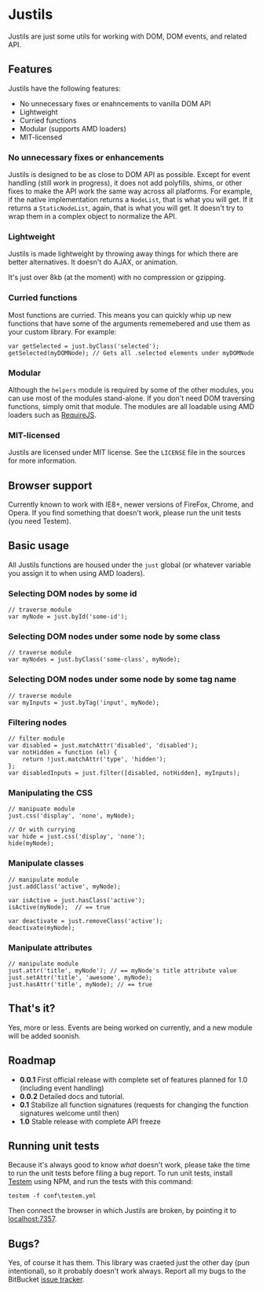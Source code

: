 # Justils

Justils are just some utils for working with DOM, DOM events, and related API.

## Features

Justils have the following features:

 + No unnecessary fixes or enahncements to vanilla DOM API
 + Lightweight
 + Curried functions
 + Modular (supports AMD loaders)
 + MIT-licensed

### No unnecessary fixes or enhancements

Justils is designed to be as close to DOM API as possible. Except for event
handling (still work in progress), it does not add polyfills, shims, or other
fixes to make the API work the same way across all platforms. For example, if
the native implementation returns a `NodeList`, that is what you will get. If 
it returns a `StaticNodeList`, again, that is what you will get. It
doesn't try to wrap them in a complex object to normalize the API.

### Lightweight

Justils is made lightweight by throwing away things for which there are better
alternatives. It doesn't do AJAX, or animation.

It's just over 8kb (at the moment) with no compression or gzipping.

### Curried functions

Most functions are curried. This means you can quickly whip up new functions
that have some of the arguments rememebered and use them as your custom
library. For example:

    var getSelected = just.byClass('selected');
    getSelected(myDOMNode); // Gets all .selected elements under myDOMNode

### Modular

Although the `helpers` module is required by some of the other modules, you can
use most of the modules stand-alone. If you don't need DOM traversing
functions, simply omit that module. The modules are all loadable using AMD
loaders such as [RequireJS](http://requirejs.org/).

### MIT-licensed

Justils are licensed under MIT license. See the `LICENSE` file in the sources
for more information.

## Browser support

Currently known to work with IE8+, newer versions of FireFox, Chrome, and
Opera. If you find something that doesn't work, please run the unit tests (you
need Testem).

## Basic usage

All Justils functions are housed under the `just` global (or whatever variable
you assign it to when using AMD loaders).

### Selecting DOM nodes by some id

    // traverse module
    var myNode = just.byId('some-id');

### Selecting DOM nodes under some node by some class

    // traverse module
    var myNodes = just.byClass('some-class', myNode);

### Selecting DOM nodes under some node by some tag name

    // traverse module
    var myInputs = just.byTag('input', myNode);

### Filtering nodes

    // filter module
    var disabled = just.matchAttr('disabled', 'disabled');
    var notHidden = function (el) {
        return !just.matchAttr('type', 'hidden');
    };
    var disabledInputs = just.filter([disabled, notHidden], myInputs);

### Manipulating the CSS

    // manipuate module
    just.css('display', 'none', myNode);

    // Or with currying
    var hide = just.css('display', 'none');
    hide(myNode);

### Manipulate classes

    // manipulate module
    just.addClass('active', myNode);
    
    var isActive = just.hasClass('active');
    isActive(myNode);  // == true

    var deactivate = just.removeClass('active');
    deactivate(myNode);

### Manipulate attributes

    // manipulate module
    just.attr('title', myNode'); // == myNode's title attribute value
    just.setAttr('title', 'awesome', myNode);
    just.hasAttr('title', myNode); // == true


## That's it?

Yes, more or less. Events are being worked on currently, and a new module will
be added soonish.

## Roadmap

 + **0.0.1** First official release with complete set of features planned for
   1.0 (including event handling)
 + **0.0.2** Detailed docs and tutorial.
 + **0.1** Stabilize all function signatures (requests for changing the
   function signatures welcome until then)
 + **1.0** Stable release with complete API freeze

## Running unit tests

Because it's always good to know _what_ doesn't work, please take the time to
run the unit tests before filing a bug report. To run unit tests, install
[Testem](https://npmjs.org/package/testem) using NPM, and run the tests with
this command:

    testem -f conf\testem.yml

Then connect the browser in which Justils are broken, by pointing it to
[localhost:7357](http://localhost:7537/).

## Bugs?

Yes, of course it has them. This library was craeted just the other day (pun
intentional), so it probably doesn't work always. Report all my bugs to the
BitBucket [issue tracker](https://bitbucket.org/brankovukelic/justils/issues).
